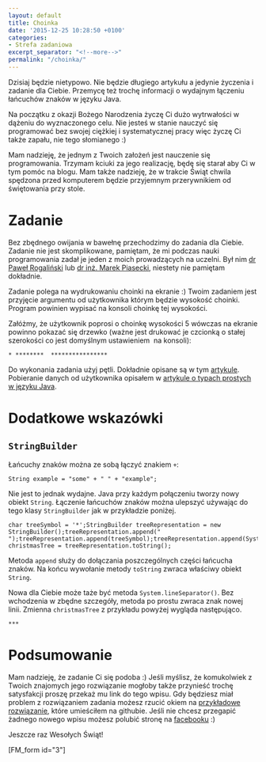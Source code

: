 ```yaml
---
layout: default
title: Choinka
date: '2015-12-25 10:28:50 +0100'
categories:
- Strefa zadaniowa
excerpt_separator: "<!--more-->"
permalink: "/choinka/"
---
```

Dzisiaj będzie nietypowo. Nie będzie długiego artykułu a jedynie życzenia i zadanie dla Ciebie. Przemycę też trochę informacji o wydajnym łączeniu łańcuchów znaków w języku Java.

Na początku z okazji Bożego Narodzenia życzę Ci dużo wytrwałości w dążeniu do wyznaczonego celu. Nie jesteś w stanie nauczyć się programować bez swojej ciężkiej i systematycznej pracy więc życzę Ci także zapału, nie tego słomianego :)

Mam nadzieję, że jednym z Twoich założeń jest nauczenie się programowania. Trzymam kciuki za jego realizację, będę się starał aby Ci w tym pomóc na blogu. Mam także nadzieję, że w trakcie Świąt chwila spędzona przed komputerem będzie przyjemnym przerywnikiem od świętowania przy stole.

# Zadanie
  
Bez zbędnego owijania w bawełnę przechodzimy do zadania dla Ciebie. Zadanie nie jest skomplikowane, pamiętam, że mi podczas nauki programowania zadał je jeden z moich prowadzących na uczelni. Był nim [dr Paweł Rogaliński](http://pawel.rogalinski.staff.iiar.pwr.wroc.pl) lub [dr inż. Marek Piasecki](http://marek.piasecki.staff.iiar.pwr.wroc.pl), niestety nie pamiętam dokładnie.

Zadanie polega na wydrukowaniu choinki na ekranie :) Twoim zadaniem jest przyjęcie argumentu od użytkownika którym będzie wysokość choinki. Program powinien wypisać na konsoli choinkę tej wysokości.

Załóżmy, że użytkownik poprosi o choinkę wysokości 5 wówczas na ekranie powinno pokazać się drzewko (ważne jest drukować je czcionką o stałej szerokości co jest domyślnym ustawieniem&nbsp; na konsoli):

    * ********  ****************

  
Do wykonania zadania użyj pętli. Dokładnie opisane są w tym [artykule](http://www.samouczekprogramisty.pl/petle-i-nstrukcje-warunkowe-w-jezyku-java/). Pobieranie danych od użytkownika opisałem w [artykule o typach prostych w języku Java](http://www.samouczekprogramisty.pl/typy-proste-w-jezyku-java/).
# Dodatkowe wskazówki

## `StringBuilder`
  
Łańcuchy znaków można ze sobą łączyć znakiem `+`:

    String example = "some" + " " + "example";

  
Nie jest to jednak wydajne. Java przy każdym połączeniu tworzy nowy obiekt `String`. Łączenie łańcuchów znaków można ulepszyć używając do tego klasy `StringBuilder` jak w przykładzie poniżej.

    char treeSymbol = '*';StringBuilder treeRepresentation = new StringBuilder();treeRepresentation.append(" ");treeRepresentation.append(treeSymbol);treeRepresentation.append(System.lineSeparator());treeRepresentation.append(treeSymbol);treeRepresentation.append(treeSymbol);String christmasTree = treeRepresentation.toString();

  
Metoda `append` służy do dołączania poszczególnych części łańcucha znaków. Na końcu wywołanie metody `toString` zwraca właściwy obiekt `String`.

Nowa dla Ciebie może taże być metoda `System.lineSeparator()`. Bez wchodzenia w zbędne szczegóły, metoda po prostu zwraca znak nowej linii.&nbsp;Zmienna `christmasTree` z przykładu powyżej wygląda następująco.

    ***

# Podsumowanie
  
Mam nadzieję, że zadanie Ci się podoba :) Jeśli myślisz, że komukolwiek z Twoich znajomych jego rozwiązanie mogłoby także przynieść trochę satysfakcji proszę przekaż mu link do tego wpisu. Gdy będziesz miał problem z rozwiązaniem zadania możesz rzucić okiem na [przykładowe rozwiązanie](https://github.com/SamouczekProgramisty/StrefaZadaniowaSamouka/tree/master/02_christmas_tree/src/pl/samouczekprogramisty/szs), które umieściłem na githubie. Jeśli nie chcesz przegapić żadnego nowego wpisu możesz polubić stronę na [facebooku](https://facebook.com/SamouczekProgramisty) :)

Jeszcze raz Wesołych Świąt!

[FM\_form id="3"]

